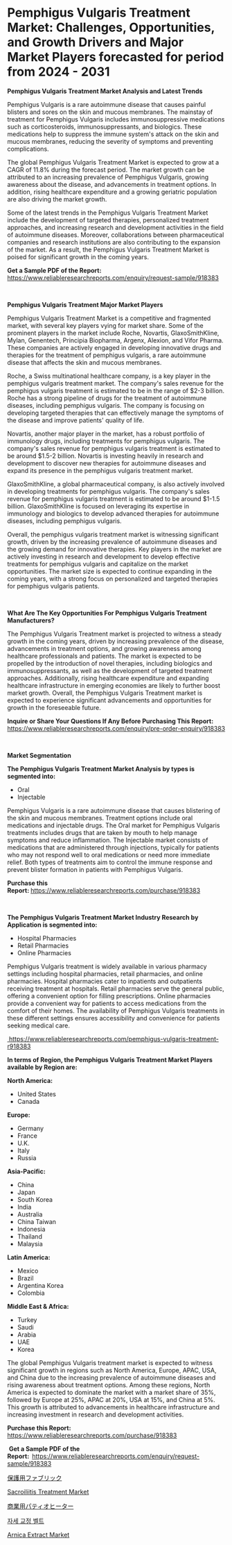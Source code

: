 <p><h1>Pemphigus Vulgaris Treatment Market: Challenges, Opportunities, and Growth Drivers and Major Market Players forecasted for period from 2024 - 2031</h1></p><p><strong>Pemphigus Vulgaris Treatment Market Analysis and Latest Trends</strong></p>
<p><p>Pemphigus Vulgaris is a rare autoimmune disease that causes painful blisters and sores on the skin and mucous membranes. The mainstay of treatment for Pemphigus Vulgaris includes immunosuppressive medications such as corticosteroids, immunosuppressants, and biologics. These medications help to suppress the immune system's attack on the skin and mucous membranes, reducing the severity of symptoms and preventing complications.</p><p>The global Pemphigus Vulgaris Treatment Market is expected to grow at a CAGR of 11.8% during the forecast period. The market growth can be attributed to an increasing prevalence of Pemphigus Vulgaris, growing awareness about the disease, and advancements in treatment options. In addition, rising healthcare expenditure and a growing geriatric population are also driving the market growth.</p><p>Some of the latest trends in the Pemphigus Vulgaris Treatment Market include the development of targeted therapies, personalized treatment approaches, and increasing research and development activities in the field of autoimmune diseases. Moreover, collaborations between pharmaceutical companies and research institutions are also contributing to the expansion of the market. As a result, the Pemphigus Vulgaris Treatment Market is poised for significant growth in the coming years.</p></p>
<p><strong>Get a Sample PDF of the Report:&nbsp;</strong> <a href="https://www.reliableresearchreports.com/enquiry/request-sample/918383">https://www.reliableresearchreports.com/enquiry/request-sample/918383</a></p>
<p>&nbsp;</p>
<p><strong>Pemphigus Vulgaris Treatment Major Market Players</strong></p>
<p><p>Pemphigus Vulgaris Treatment Market is a competitive and fragmented market, with several key players vying for market share. Some of the prominent players in the market include Roche, Novartis, GlaxoSmithKline, Mylan, Genentech, Principia Biopharma, Argenx, Alexion, and Vifor Pharma. These companies are actively engaged in developing innovative drugs and therapies for the treatment of pemphigus vulgaris, a rare autoimmune disease that affects the skin and mucous membranes.</p><p>Roche, a Swiss multinational healthcare company, is a key player in the pemphigus vulgaris treatment market. The company's sales revenue for the pemphigus vulgaris treatment is estimated to be in the range of $2-3 billion. Roche has a strong pipeline of drugs for the treatment of autoimmune diseases, including pemphigus vulgaris. The company is focusing on developing targeted therapies that can effectively manage the symptoms of the disease and improve patients' quality of life.</p><p>Novartis, another major player in the market, has a robust portfolio of immunology drugs, including treatments for pemphigus vulgaris. The company's sales revenue for pemphigus vulgaris treatment is estimated to be around $1.5-2 billion. Novartis is investing heavily in research and development to discover new therapies for autoimmune diseases and expand its presence in the pemphigus vulgaris treatment market.</p><p>GlaxoSmithKline, a global pharmaceutical company, is also actively involved in developing treatments for pemphigus vulgaris. The company's sales revenue for pemphigus vulgaris treatment is estimated to be around $1-1.5 billion. GlaxoSmithKline is focused on leveraging its expertise in immunology and biologics to develop advanced therapies for autoimmune diseases, including pemphigus vulgaris.</p><p>Overall, the pemphigus vulgaris treatment market is witnessing significant growth, driven by the increasing prevalence of autoimmune diseases and the growing demand for innovative therapies. Key players in the market are actively investing in research and development to develop effective treatments for pemphigus vulgaris and capitalize on the market opportunities. The market size is expected to continue expanding in the coming years, with a strong focus on personalized and targeted therapies for pemphigus vulgaris patients.</p></p>
<p>&nbsp;</p>
<p><strong>What Are The Key Opportunities For Pemphigus Vulgaris Treatment Manufacturers?</strong></p>
<p><p>The Pemphigus Vulgaris Treatment market is projected to witness a steady growth in the coming years, driven by increasing prevalence of the disease, advancements in treatment options, and growing awareness among healthcare professionals and patients. The market is expected to be propelled by the introduction of novel therapies, including biologics and immunosuppressants, as well as the development of targeted treatment approaches. Additionally, rising healthcare expenditure and expanding healthcare infrastructure in emerging economies are likely to further boost market growth. Overall, the Pemphigus Vulgaris Treatment market is expected to experience significant advancements and opportunities for growth in the foreseeable future.</p></p>
<p><strong>Inquire or Share Your Questions If Any Before Purchasing This Report:</strong> <a href="https://www.reliableresearchreports.com/enquiry/pre-order-enquiry/918383">https://www.reliableresearchreports.com/enquiry/pre-order-enquiry/918383</a></p>
<p>&nbsp;</p>
<p><strong>Market Segmentation</strong></p>
<p><strong>The Pemphigus Vulgaris Treatment Market Analysis by types is segmented into:</strong></p>
<p><ul><li>Oral</li><li>Injectable</li></ul></p>
<p><p>Pemphigus Vulgaris is a rare autoimmune disease that causes blistering of the skin and mucous membranes. Treatment options include oral medications and injectable drugs. The Oral market for Pemphigus Vulgaris treatments includes drugs that are taken by mouth to help manage symptoms and reduce inflammation. The Injectable market consists of medications that are administered through injections, typically for patients who may not respond well to oral medications or need more immediate relief. Both types of treatments aim to control the immune response and prevent blister formation in patients with Pemphigus Vulgaris.</p></p>
<p><strong>Purchase this Report:&nbsp;</strong><a href="https://www.reliableresearchreports.com/purchase/918383">https://www.reliableresearchreports.com/purchase/918383</a></p>
<p>&nbsp;</p>
<p><strong>The Pemphigus Vulgaris Treatment Market Industry Research by Application is segmented into:</strong></p>
<p><ul><li>Hospital Pharmacies</li><li>Retail Pharmacies</li><li>Online Pharmacies</li></ul></p>
<p><p>Pemphigus Vulgaris treatment is widely available in various pharmacy settings including hospital pharmacies, retail pharmacies, and online pharmacies. Hospital pharmacies cater to inpatients and outpatients receiving treatment at hospitals. Retail pharmacies serve the general public, offering a convenient option for filling prescriptions. Online pharmacies provide a convenient way for patients to access medications from the comfort of their homes. The availability of Pemphigus Vulgaris treatments in these different settings ensures accessibility and convenience for patients seeking medical care.</p></p>
<p><a href="https://www.reliableresearchreports.com/pemphigus-vulgaris-treatment-r918383">&nbsp;https://www.reliableresearchreports.com/pemphigus-vulgaris-treatment-r918383</a></p>
<p><strong>In terms of Region, the Pemphigus Vulgaris Treatment Market Players available by Region are:</strong></p>
<p>
    <p> <strong> North America: </strong>
        <ul>
            <li>United States</li>
            <li>Canada</li>
        </ul>
        </p> 
    <p> <strong> Europe: </strong>
        <ul>
            <li>Germany</li>
            <li>France</li>
            <li>U.K.</li>
            <li>Italy</li>
            <li>Russia</li>
        </ul>
        </p> 
    <p> <strong> Asia-Pacific: </strong>
        <ul>
            <li>China</li>
            <li>Japan</li>
            <li>South Korea</li>
            <li>India</li>
            <li>Australia</li>
            <li>China Taiwan</li>
            <li>Indonesia</li>
            <li>Thailand</li>
            <li>Malaysia</li>
        </ul>
        </p> 
    <p> <strong> Latin America: </strong>
        <ul>
            <li>Mexico</li>
            <li>Brazil</li>
            <li>Argentina Korea</li>
            <li>Colombia</li>
        </ul>
        </p> 
    <p> <strong> Middle East & Africa: </strong>
        <ul>
            <li>Turkey</li>
            <li>Saudi</li>
            <li>Arabia</li>
            <li>UAE</li>
            <li>Korea</li>
        </ul>
    </p>
    </p>
<p><p>The global Pemphigus Vulgaris treatment market is expected to witness significant growth in regions such as North America, Europe, APAC, USA, and China due to the increasing prevalence of autoimmune diseases and rising awareness about treatment options. Among these regions, North America is expected to dominate the market with a market share of 35%, followed by Europe at 25%, APAC at 20%, USA at 15%, and China at 5%. This growth is attributed to advancements in healthcare infrastructure and increasing investment in research and development activities.</p></p>
<p><strong>Purchase this Report: </strong><a href="https://www.reliableresearchreports.com/purchase/918383">https://www.reliableresearchreports.com/purchase/918383</a></p>
<p>&nbsp;<strong>Get a Sample PDF of the Report:&nbsp;&nbsp;</strong><a href="https://www.reliableresearchreports.com/enquiry/request-sample/918383">https://www.reliableresearchreports.com/enquiry/request-sample/918383</a></p>
<p><strong></strong></p>
<p><p><a href="https://medium.com/@elmoray21/%E4%BF%9D%E8%AD%B7%E7%94%A8%E7%94%9F%E5%9C%B0%E5%B8%82%E5%A0%B4%E3%81%AE%E8%A6%8F%E6%A8%A1%E3%81%A8%E5%B8%82%E5%A0%B4%E5%8B%95%E5%90%91-%E5%AE%8C%E5%85%A8%E3%81%AA%E6%A5%AD%E7%95%8C%E6%A6%82%E8%A6%81-2024%E5%B9%B4%E3%81%8B%E3%82%892031%E5%B9%B4-9f5845a7c626">保護用ファブリック</a></p><p><a href="https://github.com/brenzgnarento/Market-Research-Report-List-2/blob/main/sacroiliitis-treatment-market.md">Sacroiliitis Treatment Market</a></p><p><a href="https://github.com/Sophiaard2003/Market-Research-Report-List-1/blob/main/160052454003.md">商業用パティオヒーター</a></p><p><a href="https://medium.com/@danieldobroiu20221/%EC%9E%90%EC%84%B8-%EA%B5%90%EC%A0%95-%EB%B2%A8%ED%8A%B8-%EC%8B%9C%EC%9E%A5-%EC%8B%9C%EC%9E%A5-%EC%A0%90%EC%9C%A0%EC%9C%A8-%EC%8B%9C%EC%9E%A5-%EB%8F%99%ED%96%A5-%EB%B0%8F-%EB%AF%B8%EB%9E%98-%EC%84%B1%EC%9E%A5-%ED%83%90%EC%83%89-7ed41679abef">자세 교정 벨트</a></p><p><a href="https://www.linkedin.com/pulse/arnica-extract-market-growth-trends-covid-19-impact-forecasts-c9mle?trackingId=JtDqOnzWTBPkXX1VnFZZbQ%3D%3D">Arnica Extract Market</a></p></p>
